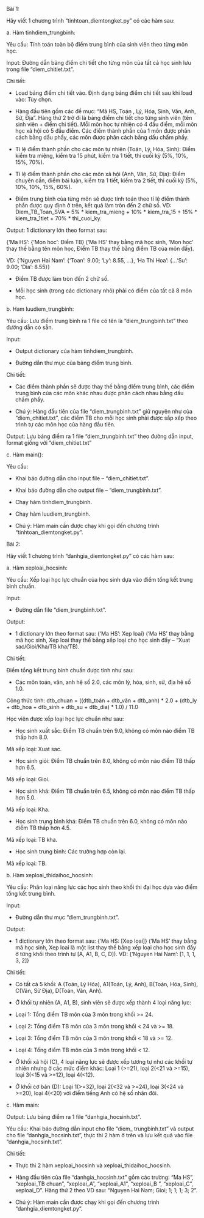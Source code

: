Bài 1:

Hãy viết 1 chương trình “tinhtoan_diemtongket.py” có các hàm sau:

a. Hàm tinhdiem_trungbinh: 

Yêu cầu: Tính toán toàn bộ điểm trung bình của sinh viên theo từng môn học.

Input: Đường dẫn bảng điểm chi tiết cho từng môn của tất cả học sinh lưu trong file “diem_chitiet.txt”.

Chi tiết:

- Load bảng điểm chi tiết vào. Định dạng bảng điểm chi tiết sau khi load vào: Tùy chọn.

- Hàng đầu tiên gồm các đề mục: “Mã HS, Toán , Lý, Hóa, Sinh, Văn, Anh, Sử, Địa”. Hàng thứ 2 trở đi là bảng điểm chi tiết cho từng sinh viên (tên sinh viên + điểm chi tiết). Mỗi môn học tự nhiên có 4 đầu điểm, mỗi môn học xã hội có 5 đầu điểm. Các điểm thành phần của 1 môn được phân cách bằng dấu phẩy, các môn được phân cách bằng dấu chấm phẩy.

- Tỉ lệ điểm thành phần cho các môn tự nhiên (Toán, Lý, Hóa, Sinh): Điểm kiểm tra miệng, kiểm tra 15 phút, kiểm tra 1 tiết, thi cuối kỳ (5%, 10%, 15%, 70%).

- Tỉ lệ điểm thành phần cho các môn xã hội (Anh, Văn, Sử, Địa): Điểm chuyên cần, điểm bài luận, kiểm tra 1 tiết, kiểm tra 2 tiết, thi cuối kỳ (5%, 10%, 10%, 15%, 60%).

- Điểm trung bình của từng môn sẽ được tính toán theo tỉ lệ điểm thành phần được quy định ở trên, kết quả làm tròn đến 2 chữ số. VD: Diem_TB_Toan_SVA = 5% * kiem_tra_mieng + 10% * kiem_tra_15 + 15% * kiem_tra_1tiet + 70% * thi_cuoi_ky.

Output: 1 dictionary  lớn theo format sau:

{‘Ma HS’: {‘Mon hoc’: Điểm TB} (‘Ma HS’ thay bằng mã học sinh, ‘Mon hoc’ thay thế bằng tên môn học, Điểm TB thay thế bằng điểm TB của môn đấy).

VD: {‘Nguyen Hai Nam’: {‘Toan’: 9.00; ‘Ly’: 8.55, …}, ‘Ha Thi Hoa’: {…‘Su’: 9.00; ‘Dia’: 8.55}}

- Điểm TB được làm tròn đến 2 chữ số.

- Mỗi học sinh (trong các dictionary nhỏ) phải có điểm của tất cả 8 môn học.

b. Ham luudiem_trungbinh: 

Yêu cầu: Lưu điểm trung bình ra 1 file có tên là “diem_trungbinh.txt” theo đường dẫn có sẵn.

Input: 

- Output dictionary của hàm tinhdiem_trungbinh.

- Đường dẫn thư mục của bảng điểm trung bình.

Chi tiết: 

- Các điểm thành phần sẽ được thay thế bằng điểm trung bình, các điểm trung bình của các môn khác nhau được phân cách nhau bằng dấu chấm phẩy.

- Chú ý: Hàng đầu tiên của file “diem_trungbinh.txt” giữ nguyên như của “diem_chitiet.txt”, các điểm TB cho mỗi học sinh phải được sắp xếp theo trình tự các môn học của hàng đầu tiên.

Output: Lưu bảng điểm ra 1 file “diem_trungbinh.txt” theo đường dẫn input, format giống với “diem_chitiet.txt”

c. Hàm main():

Yêu cầu:

- Khai báo đường dẫn cho input file – “diem_chitiet.txt”.

- Khai báo đường dẫn cho output file – “diem_trungbinh.txt”.

- Chạy hàm tinhdiem_trungbinh.

- Chạy hàm luudiem_trungbinh.

- Chú ý: Hàm main cần được chạy khi gọi đến chương trình “tinhtoan_diemtongket.py”.

Bài 2: 

Hãy viết 1 chương trình “danhgia_diemtongket.py” có các hàm sau:

a. Hàm xeploai_hocsinh:

Yêu cầu: Xếp loại học lực chuẩn của học sinh dựa vào điểm tổng kết trung bình chuẩn.

Input: 

- Đường dẫn file “diem_trungbinh.txt”.

Output:

- 1 dictionary  lớn theo format sau: {‘Ma HS’: Xep loai} (‘Ma HS’ thay bằng mã học sinh, Xep loai thay thế bằng xếp loại cho học sinh đấy – “Xuat sac/Gioi/Kha/TB kha/TB).

Chi tiết: 

Điểm tổng kết trung bình chuẩn được tính như sau:

- Các môn toán, văn, anh hệ số 2.0, các môn lý, hóa, sinh, sử, địa hệ số 1.0.

 Công thức tính: dtb_chuan = ((dtb_toán + dtb_văn + dtb_anh) * 2.0 + (dtb_ly + dtb_hoa + dtb_sinh + dtb_su + dtb_dia) * 1.0) / 11.0

Học viên được xếp loại học lực chuẩn như sau:

- Học sinh xuất sắc: Điểm TB chuẩn trên 9.0, không có môn nào điểm TB thấp hơn 8.0.

 Mã xếp loại: Xuat sac.

- Học sinh giỏi: Điểm TB chuẩn trên 8.0, không có môn nào điểm TB thấp hơn 6.5.

 Mã xếp loại: Gioi.

- Học sinh khá: Điểm TB chuẩn trên 6.5, không có môn nào điểm TB thấp hơn 5.0.

 Mã xếp loại: Kha.

- Học sinh  trung bình khá: Điểm TB chuẩn trên 6.0, không có môn nào điểm TB thấp hơn 4.5.

 Mã xếp loại: TB kha.

- Học sinh trung bình: Các trường hợp còn lại.

 Mã xếp loại: TB.

b. Hàm xeploai_thidaihoc_hocsinh:

Yêu cầu: Phân loại năng lực các học sinh theo khối thi đại học dựa vào điểm tổng kết trung bình.

Input: 

- Đường dẫn thư mục “diem_trungbinh.txt”.

Output:

- 1 dictionary  lớn theo format sau: {‘Ma HS: [Xep loai]} (‘Ma HS’ thay bằng mã học sinh, Xep loai là một list thay thế bằng xếp loại cho học sinh đấy ở từng khối theo trình tự [A, A1, B, C, D]). VD: {‘Nguyen Hai Nam’: [1, 1, 1, 3, 2]}

Chi tiết:

- Có tất cả 5 khối: A (Toán, Lý Hóa), A1(Toán, Lý, Anh),  B(Toán, Hóa, Sinh), C(Văn, Sử Địa), D(Toán, Văn, Anh).

- Ở khối tự nhiên (A, A1, B), sinh viên sẽ được xếp thành 4 loại năng lực:

+ Loại 1: Tổng điểm TB môn của 3 môn trong khối >= 24.

+ Loại 2: Tổng điểm TB môn của 3 môn trong khối < 24 và >= 18.

+ Loại 3: Tổng điểm TB môn của 3 môn trong khối < 18 và >= 12.

+ Loại 4: Tổng điểm TB môn của 3 môn trong khối < 12.

- Ở khối xã hội (C), 4 loại năng lực sẽ được xếp tương tự như các khối tự nhiên nhưng ở các mức điểm khác: Loại 1 (>=21), loại 2(<21 và >=15), loại 3(<15 và >=12), loại 4(<12).

- Ở khối cơ bản (D): Loại 1(>=32), loại 2(<32 và >=24), loại 3(<24 và >=20), loại 4(<20) với điểm tiếng Anh có hệ số nhân đôi.

c. Hàm main:

Output: Lưu bảng điểm ra 1 file “danhgia_hocsinh.txt”.

Yêu cầu: Khai báo đường dẫn input cho file “diem_ trungbinh.txt” và output cho file “danhgia_hocsinh.txt”, thực thi 2 hàm ở trên và lưu kết quả vào file  “danhgia_hocsinh.txt”.

Chi tiết:

- Thực thi 2 hàm xeploai_hocsinh và xeploai_thidaihoc_hocsinh.

- Hàng đầu tiên của file “danhgia_hocsinh.txt” gồm các trường: “Ma HS”, “xeploai_TB chuan”, “xeploai_A”, “xeploai_A1”, “xeploai_B ”, “xeploai_C”, xeploai_D”. Hàng thứ 2 theo VD sau: “Nguyen Hai Nam; Gioi; 1; 1; 1; 3; 2”.

- Chú ý: Hàm main cần được chạy khi gọi đến chương trình “danhgia_diemtongket.py”.
